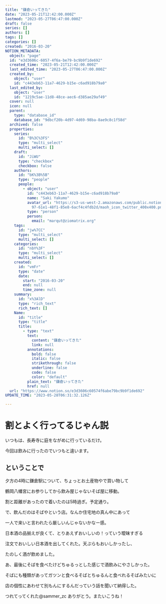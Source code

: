 ```yaml
---
title: "鎌倉いってきた"
date: "2023-05-21T12:42:00.000Z"
lastmod: "2023-05-27T06:47:00.000Z"
draft: false
series: []
authors: []
tags: []
categories: []
created: "2016-03-20"
NOTION_METADATA:
  object: "page"
  id: "e3d3606c-6057-4f6a-be79-bc9b9f1de692"
  created_time: "2023-05-21T12:42:00.000Z"
  last_edited_time: "2023-05-27T06:47:00.000Z"
  created_by:
    object: "user"
    id: "c443eb63-11a7-4629-b15e-c6ad918b79a0"
  last_edited_by:
    object: "user"
    id: "1219c5ae-11d8-48ce-aec6-d385ae29af49"
  cover: null
  icon: null
  parent:
    type: "database_id"
    database_id: "9dbcf20b-4d97-4d69-98ba-8ae9c8c1f58d"
  archived: false
  properties:
    series:
      id: "B%3C%3FS"
      type: "multi_select"
      multi_select: []
    draft:
      id: "JiWU"
      type: "checkbox"
      checkbox: false
    authors:
      id: "bK%3B%5B"
      type: "people"
      people:
        - object: "user"
          id: "c443eb63-11a7-4629-b15e-c6ad918b79a0"
          name: "Saki Yakumo"
          avatar_url: "https://s3-us-west-2.amazonaws.com/public.notion-static.com/3ad1c4\
            97-61e1-48f1-85e8-6acf4c4fdb2d/maoh_icon_twitter_400x400.png"
          type: "person"
          person:
            email: "marqut@ziomatrix.org"
    tags:
      id: "jw%7CC"
      type: "multi_select"
      multi_select: []
    categories:
      id: "nbY%3F"
      type: "multi_select"
      multi_select: []
    created:
      id: "vmFr"
      type: "date"
      date:
        start: "2016-03-20"
        end: null
        time_zone: null
    summary:
      id: "x%3AlD"
      type: "rich_text"
      rich_text: []
    Name:
      id: "title"
      type: "title"
      title:
        - type: "text"
          text:
            content: "鎌倉いってきた"
            link: null
          annotations:
            bold: false
            italic: false
            strikethrough: false
            underline: false
            code: false
            color: "default"
          plain_text: "鎌倉いってきた"
          href: null
  url: "https://www.notion.so/e3d3606c60574f6abe79bc9b9f1de692"
UPDATE_TIME: "2023-05-28T06:31:32.126Z"

---
```

<link rel="stylesheet" href="https://cdn.jsdelivr.net/npm/katex@0.16.2/dist/katex.min.css" integrity="sha384-bYdxxUwYipFNohQlHt0bjN/LCpueqWz13HufFEV1SUatKs1cm4L6fFgCi1jT643X" crossorigin="anonymous">


# 割とよく行ってるじゃん説


いつもは、長寿寺に庭をながめに行っているだけ。


今回は飲みに行ったのでいつもと違います。


## ということで


夕方の4時に鎌倉駅について、ちょっとお土産物やで買い物して


鶴岡八幡宮にお参りしてから飲み屋じゃないそば屋に移動。


割と距離があったので着いたのは5時過ぎ。予定通り。


で、飲んだのはそばやという店。なんか住宅地の真ん中にあって


一人で来いと言われたら厳しいんじゃないかなー感。


日本酒の品揃えが良くて、とりあえずおいしいの！っていう曖昧すぎる


注文でおいしい日本酒を出してくれた。天ぷらもおいしかったし、


たのしく酒が飲めました。


あ、最後にそばを食べたけどちゅるっとした感じで酒飲みにやさしかった。


そばにも種類があってガツンと食べるそばとちゅるんと食べれるそばみたいに


店の個性にあわせて別もんにするんだっていう話を聞いて納得した。


つれてってくれた@sammer_zc ありがとう。またいこうね！

